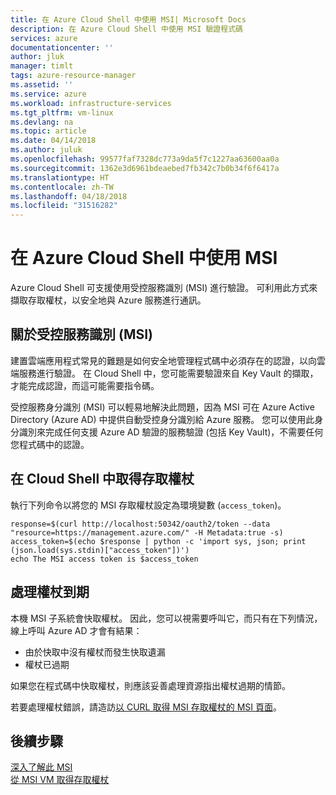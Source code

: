 ```yaml
---
title: 在 Azure Cloud Shell 中使用 MSI| Microsoft Docs
description: 在 Azure Cloud Shell 中使用 MSI 驗證程式碼
services: azure
documentationcenter: ''
author: jluk
manager: timlt
tags: azure-resource-manager
ms.assetid: ''
ms.service: azure
ms.workload: infrastructure-services
ms.tgt_pltfrm: vm-linux
ms.devlang: na
ms.topic: article
ms.date: 04/14/2018
ms.author: juluk
ms.openlocfilehash: 99577faf7328dc773a9da5f7c1227aa63600aa0a
ms.sourcegitcommit: 1362e3d6961bdeaebed7fb342c7b0b34f6f6417a
ms.translationtype: HT
ms.contentlocale: zh-TW
ms.lasthandoff: 04/18/2018
ms.locfileid: "31516282"
---
```

# <a name="use-msi-in-azure-cloud-shell"></a>在 Azure Cloud Shell 中使用 MSI

Azure Cloud Shell 可支援使用受控服務識別 (MSI) 進行驗證。 可利用此方式來擷取存取權杖，以安全地與 Azure 服務進行通訊。

## <a name="about-managed-service-identity-msi"></a>關於受控服務識別 (MSI)
建置雲端應用程式常見的難題是如何安全地管理程式碼中必須存在的認證，以向雲端服務進行驗證。 在 Cloud Shell 中，您可能需要驗證來自 Key Vault 的擷取，才能完成認證，而這可能需要指令碼。

受控服務身分識別 (MSI) 可以輕易地解決此問題，因為 MSI 可在 Azure Active Directory (Azure AD) 中提供自動受控身分識別給 Azure 服務。 您可以使用此身分識別來完成任何支援 Azure AD 驗證的服務驗證 (包括 Key Vault)，不需要任何您程式碼中的認證。

## <a name="acquire-access-token-in-cloud-shell"></a>在 Cloud Shell 中取得存取權杖

執行下列命令以將您的 MSI 存取權杖設定為環境變數 (`access_token`)。
```
response=$(curl http://localhost:50342/oauth2/token --data "resource=https://management.azure.com/" -H Metadata:true -s)
access_token=$(echo $response | python -c 'import sys, json; print (json.load(sys.stdin)["access_token"])')
echo The MSI access token is $access_token
```

## <a name="handling-token-expiration"></a>處理權杖到期

本機 MSI 子系統會快取權杖。 因此，您可以視需要呼叫它，而只有在下列情況，線上呼叫 Azure AD 才會有結果：
- 由於快取中沒有權杖而發生快取遺漏
- 權杖已過期

如果您在程式碼中快取權杖，則應該妥善處理資源指出權杖過期的情節。

若要處理權杖錯誤，請造訪[以 CURL 取得 MSI 存取權杖的 MSI 頁面](https://docs.microsoft.com/azure/active-directory/managed-service-identity/how-to-use-vm-token#error-handling)。

## <a name="next-steps"></a>後續步驟
[深入了解此 MSI](https://docs.microsoft.com/azure/active-directory/managed-service-identity/overview)  
[從 MSI VM 取得存取權杖](https://docs.microsoft.com/azure/active-directory/managed-service-identity/how-to-use-vm-token)
